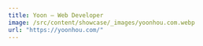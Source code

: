 ```yaml
---
title: Yoon – Web Developer
image: /src/content/showcase/_images/yoonhou.com.webp
url: "https://yoonhou.com/"
---
```

